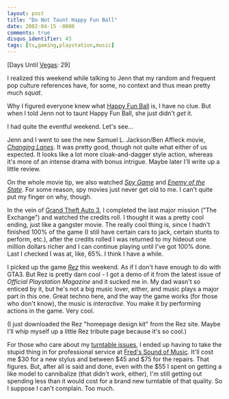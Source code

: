 ```yaml
---
layout: post
title: "Do Not Taunt Happy Fun Ball"
date: 2002-04-15 -0800
comments: true
disqus_identifier: 43
tags: [tv,gaming,playstation,music]
---
```

[Days Until [Vegas](/archive/2002/04/08/vegas-baby-vegas.aspx): 29]

 I realized this weekend while talking to Jenn that my random and
frequent pop culture references have, for some, no context and thus mean
pretty much *squat*.

 Why I figured everyone knew what [Happy Fun
Ball](http://www.faqs.org/faqs/tv/sat-night-live/commercials/) is, I
have no clue. But when I told Jenn not to taunt Happy Fun Ball, she just
didn't *get* it.

 I had quite the eventful weekend. Let's see...

 Jenn and I went to see the new Samuel L. Jackson/Ben Affleck movie,
*[Changing Lanes](http://us.imdb.com/Title?0264472)*. It was pretty
good, though not quite what either of us expected. It looks like a lot
more cloak-and-dagger style action, whereas it's more of an intense
drama with bonus intrigue. Maybe later I'll write up a little review.

 On the whole movie tip, we also watched *[Spy
Game](http://us.imdb.com/Title?0266987)* and *[Enemy of the
State](http://us.imdb.com/Title?0120660)*. For some reason, spy movies
just never get old to me. I can't quite put my finger on why, though.

 In the vein of [Grand Theft Auto
3](http://www.rockstargames.com/grandtheftauto3/), I completed the last
major mission ("The Exchange") and watched the credits roll. I thought
it was a pretty cool ending, just like a gangster movie. The really cool
thing is, since I hadn't finished 100% of the game (I still have certain
cars to jack, certain stunts to perform, etc.), after the credits rolled
I was returned to my hideout one million dollars richer and I can
continue playing until I've got 100% done. Last I checked I was at,
like, 65%. I think I have a while.

 I picked up the game *[Rez](http://rez.u-ga.com/)* this weekend. As if
I don't have enough to do with GTA3. But Rez is pretty darn cool - I got
a demo of it from the latest issue of *Official Playstation Magazine*
and it sucked me in. My dad wasn't so enticed by it, but he's not a big
music lover, either, and music plays a major part in this one. Great
techno here, and the way the game works (for those who don't know), the
music is *interactive*. You make it by performing actions in the game.
Very cool.

 (I just downloaded the Rez "homepage design kit" from the Rez site.
Maybe I'll whip myself up a little Rez tribute page because it's so
cool.)

 For those who care about my [turntable
issues](/archive/2002/03/25/through-the-whirlwind.aspx), I ended up
having to take the stupid thing in for professional service at [Fred's
Sound of Music](http://www.fredsoundofmusic.com). It'll cost me \$30 for
a new stylus and between \$45 and \$75 for the repairs. That figures.
But, after all is said and done, even with the \$55 I spent on getting a
like model to cannibalize (that didn't work, either), I'm still getting
out spending less than it would cost for a brand new turntable of that
quality. So I suppose I can't complain. Too much.
